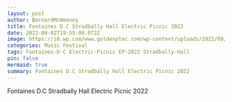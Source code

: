 ```yaml
---
layout: post
author: BernardMcWeeney
title: Fontaines D.C Stradbally Hall Electric Picnic 2022
date: 2022-09-02T19:55:09.072Z
image: https://i0.wp.com/www.goldenplec.com/wp-content/uploads/2022/09/Fontaines-DC-at-Electric-Picnic-2022-Photographer-Ciaran-Foley-02-09-2022-2.jpg?fit=1400%2C932&quality=95&ssl=1
categories: Music Festival
tags: Fontaines-D-C Electric-Picnic EP-2022 Stradbally-Hall
pin: false
mermaid: true
summary: Fontaines D.C Stradbally Hall Electric Picnic 2022
---
```

Fontaines D.C Stradbally Hall Electric Picnic 2022